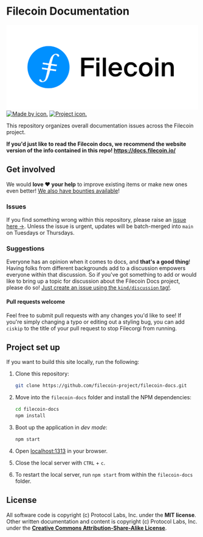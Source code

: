 # Filecoin Documentation


![Filecoin logo.](./static/images/filecoin-logo-black-type.svg)
[![Made by icon.](https://img.shields.io/badge/made%20by-Protocol%20Labs-blue.svg?style=flat-square)](https://protocol.ai/)
[![Project icon.](https://img.shields.io/badge/project-IPFS-blue.svg?style=flat-square)](http://ipfs.io/)

This repository organizes overall documentation issues across the Filecoin project.

**If you'd just like to read the Filecoin docs, we recommend the website version of the info contained in this repo! https://docs.filecoin.io/**

## Get involved

<!--TO-DO: do we want to link to this same bounty page or is there a Filecoin specific one?-->

We would **love ❤️ your help** to improve existing items or make new ones even better! [We also have bounties available](https://github.com/ipfs/devgrants/projects/1)!

### Issues

If you find something wrong within this repository, please raise an [issue here →](https://github.com/filecoin-project/filecoin-docs/issues). Unless the issue is urgent, updates will be batch-merged into `main` on Tuesdays or Thursdays.

### Suggestions

Everyone has an opinion when it comes to docs, and **that's a good thing**! Having folks from different backgrounds add to a discussion empowers everyone within that discussion. So if you've got something to add or would like to bring up a topic for discussion about the Filecoin Docs project, please do so! [Just create an issue using the `kind/discussion` tag!](https://github.com/filecoin-project/filecoin-docs/labels/kind%2Fdiscussion).

#### Pull requests welcome

Feel free to submit pull requests with any changes you'd like to see! If you're simply changing a typo or editing out a styling bug, you can add `ciskip` to the title of your pull request to stop Filecorgi from running.

## Project set up

If you want to build this site locally, run the following:

1. Clone this repository:

   ```bash
   git clone https://github.com/filecoin-project/filecoin-docs.git
   ```

1. Move into the `filecoin-docs` folder and install the NPM dependencies:

   ```bash
   cd filecoin-docs
   npm install
   ```

1. Boot up the application in _dev mode_:

   ```bash
   npm start
   ```

1. Open [localhost:1313](http://localhost:1313/) in your browser.
1. Close the local server with `CTRL` + `c`.
1. To restart the local server, run `npm start` from within the `filecoin-docs` folder.

## License

All software code is copyright (c) Protocol Labs, Inc. under the **MIT license**. Other written documentation and content is copyright (c) Protocol Labs, Inc. under the [**Creative Commons Attribution-Share-Alike License**](https://creativecommons.org/licenses/by/4.0/).
